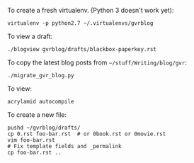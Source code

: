To create a fresh virtualenv. (Python 3 doesn't work yet):

    virtualenv -p python2.7 ~/.virtualenvs/gvrblog

To view a draft:

    ./blogview gvrblog/drafts/blackbox-paperkey.rst

To copy the latest blog posts from `~/stuff/Writing/blog/gvr`:

    ./migrate_gvr_blog.py

To view:

    acrylamid autocompile

To create a new file: 

    pushd ~/gvrblog/drafts/
    cp 0.rst foo-bar.rst  # or 0book.rst or 0movie.rst
    vim foo-bar.rst
    # Fix template fields and _permalink
    cp foo-bar.rst ..
